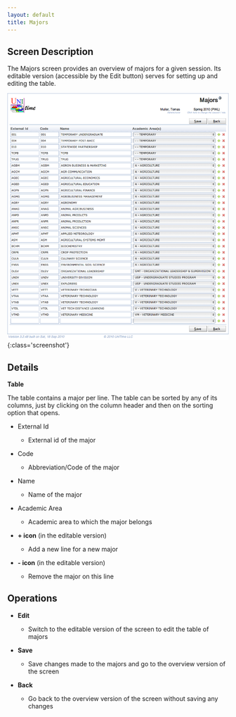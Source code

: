 ```yaml
---
layout: default
title: Majors
---
```



## Screen Description

The Majors screen provides an overview of majors for a given session. Its editable version (accessible by the Edit button) serves for setting up and editing the table.

![Majors](images/majors-1.png){:class='screenshot'}

## Details

**Table**

The table contains a major per line. The table can be sorted by any of its columns, just by clicking on the column header and then on the sorting option that opens.

* External Id
	* External id of the major

* Code
	* Abbreviation/Code of the major

* Name
	* Name of the major

* Academic Area
	* Academic area to which the major belongs

* **+ icon** (in the editable version)
	* Add a new line for a new major

* **- icon** (in the editable version)
	* Remove the major on this line

## Operations

* **Edit**
	* Switch to the editable version of the screen to edit the table of majors

* **Save**
	* Save changes made to the majors and go to the overview version of the screen

* **Back**
	* Go back to the overview version of the screen without saving any changes
